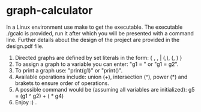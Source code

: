 # graph-calculator
In a Linux environment use make to get the executable.
The executable ./gcalc is provided, run it after which you will be presented with a command line.
Further details about the design of the project are provided in the design.pdf file.

1) Directed graphs are defined by set literals in the form:  { <vertex1>, <vertex2>, <vertex3> |  (<vertex1>,<vertex3>),  (<vertex3>, <vertex1>) }
2) To assign a graph to a variable you can enter: "g1 = <graph literal>" or "g1 = g2".
3) To print a graph use: "print(g1)" or "print(<graph literal>)".
4) Available operations include: union (+), intersection (^), power (*) and brakets to ensure order of operations.
5) A possible command would be (assuming all variables are initialized): g5 = (g1 ^ g2) + (<graph literal> * g4)
6) Enjoy :) .
